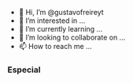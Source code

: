 - 👋 Hi, I’m @gustavofreireyt
- 👀 I’m interested in ...
- 🌱 I’m currently learning ...
- 💞️ I’m looking to collaborate on ...
- 📫 How to reach me ...

### Especial 
 <i class="devicon-react-original"></i>
   <i class="devicon-css3-plain"></i> 
     <i class="devicon-javascript-plain"></i>
  
          
          
          
